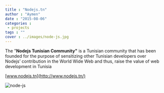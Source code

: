```yaml
---
title : "Nodejs.tn"
author : "Aymen"
date : "2015-08-06"
categories : 
 - projects
tags : ""
cover : ../images/node-js.jpg
---
```


The "**Nodejs Tunisian Community"** is a Tunisian community that has been founded for the purpose of sensitizing other Tunisian developers over Nodejs’ contribution in the World Wide Web and thus, raise the value of web development in Tunisia

[www.nodejs.tn](http://www.nodejs.tn/)

![node-js](https://aymen.co/wp-content/uploads/2016/12/node-js.jpg)

